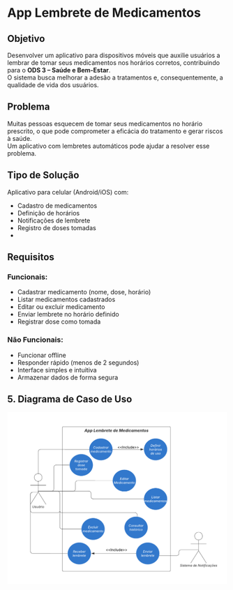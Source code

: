# App Lembrete de Medicamentos

## Objetivo
Desenvolver um aplicativo para dispositivos móveis que auxilie usuários a lembrar de tomar seus medicamentos nos horários corretos, contribuindo para o **ODS 3 – Saúde e Bem-Estar**.  
O sistema busca melhorar a adesão a tratamentos e, consequentemente, a qualidade de vida dos usuários.

## Problema
Muitas pessoas esquecem de tomar seus medicamentos no horário prescrito, o que pode comprometer a eficácia do tratamento e gerar riscos à saúde.  
Um aplicativo com lembretes automáticos pode ajudar a resolver esse problema.

## Tipo de Solução
Aplicativo para celular (Android/iOS) com:
- Cadastro de medicamentos
- Definição de horários
- Notificações de lembrete
- Registro de doses tomadas
- 
## Requisitos
### Funcionais:
- Cadastrar medicamento (nome, dose, horário)
- Listar medicamentos cadastrados
- Editar ou excluir medicamento
- Enviar lembrete no horário definido
- Registrar dose como tomada

### Não Funcionais:
- Funcionar offline
- Responder rápido (menos de 2 segundos)
- Interface simples e intuitiva
- Armazenar dados de forma segura

## 5. Diagrama de Caso de Uso
![Diagrama de Caso de Uso](docs/casos-de-uso.png)
